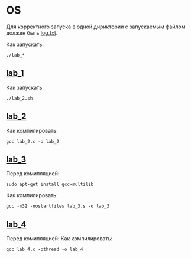 # OS
Для корректного запуска в одной дириктории с запускаемым файлом должен быть [log.txt](https://github.com/Dangovsky/OS/blob/master/log.txt).

Как запускать:
```shell
./lab_*
```
## [lab_1](https://github.com/Dangovsky/OS/blob/master/lab_1.sh)
Как запускать:
```shell
./lab_2.sh
```
## [lab_2](https://github.com/Dangovsky/OS/blob/master/lab_2.c)
Как компилировать: 
```shell
gcc lab_2.c -o lab_2
```
## [lab_3](https://github.com/Dangovsky/OS/blob/master/lab_3.s)
Перед комипляцией: 
```shell
sudo apt-get install gcc-multilib
```
Как компилировать: 
```shell
gcc -m32 -nostartfiles lab_3.s -o lab_3
```
## [lab_4](https://github.com/Dangovsky/OS/blob/master/lab_4.c)
Перед комипляцией: 
Как компилировать: 
```shell
gcc lab_4.c -pthread -o lab_4
```
